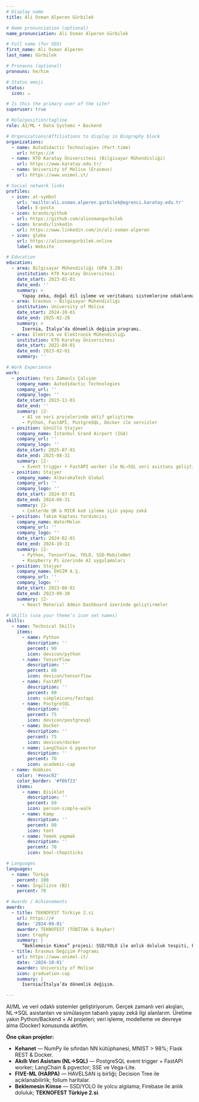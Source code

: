 ```yaml
---
# Display name
title: Ali Osman Alperen Gürbilek

# Name pronunciation (optional)
name_pronunciation: Ali Osman Alperen Gürbilek

# Full name (for SEO)
first_name: Ali Osman Alperen
last_name: Gürbilek

# Pronouns (optional)
pronouns: he/him

# Status emoji
status:
  icon: ☕️

# Is this the primary user of the site?
superuser: true

# Role/position/tagline
role: AI/ML • Data Systems • Backend

# Organizations/Affiliations to display in Biography block
organizations:
  - name: Autodidactic Technologies (Part-time)
    url: https://#
  - name: KTO Karatay Üniversitesi (Bilgisayar Mühendisliği)
    url: https://www.karatay.edu.tr/
  - name: University of Molise (Erasmus)
    url: https://www.unimol.it/

# Social network links
profiles:
  - icon: at-symbol
    url: 'mailto:ali.osman.alperen.gurbilek@ogrenci.karatay.edu.tr'
    label: E-posta
  - icon: brands/github
    url: https://github.com/aliosmangurbilek
  - icon: brands/linkedin
    url: https://www.linkedin.com/in/ali-osman-alperen
  - icon: globe
    url: https://aliosmangurbilek.online
    label: Website

# Education
education:
  - area: Bilgisayar Mühendisliği (GPA 3.20)
    institution: KTO Karatay Üniversitesi
    date_start: 2023-02-01
    date_end: ''
    summary: >
      Yapay zeka, doğal dil işleme ve veritabanı sistemlerine odaklanma.
  - area: Erasmus – Bilgisayar Mühendisliği
    institution: University of Molise
    date_start: 2024-10-01
    date_end: 2025-02-28
    summary: >
      Isernia, İtalya’da dönemlik değişim programı.
  - area: Elektrik ve Elektronik Mühendisliği
    institution: KTO Karatay Üniversitesi
    date_start: 2021-09-01
    date_end: 2023-02-01
    summary: ''

# Work Experience
work:
  - position: Yarı Zamanlı Çalışan
    company_name: Autodidactic Technologies
    company_url: ''
    company_logo: ''
    date_start: 2023-11-01
    date_end: ''
    summary: |2-
      - AI ve veri projelerinde aktif geliştirme
      - Python, FastAPI, PostgreSQL, Docker ile servisler
  - position: Gönüllü Stajyer
    company_name: İstanbul Grand Airport (IGA)
    company_url: ''
    company_logo: ''
    date_start: 2025-07-01
    date_end: 2025-08-31
    summary: |2-
      - Event trigger + FastAPI worker ile NL→SQL veri asistanı geliştirme
  - position: Stajyer
    company_name: AlbarakaTech Global
    company_url: ''
    company_logo: ''
    date_start: 2024-07-01
    date_end: 2024-08-31
    summary: |2-
      - Çeklerde QR & MICR kod işleme için yapay zekâ
  - position: Takım Kaptanı Yardımcısı
    company_name: WaterMelon
    company_url: ''
    company_logo: ''
    date_start: 2024-02-01
    date_end: 2024-10-31
    summary: |2-
      - Python, TensorFlow, YOLO, SSD-MobileNet
      - Raspberry Pi üzerinde AI uygulamaları
  - position: Stajyer
    company_name: EHSİM A.Ş.
    company_url: ''
    company_logo: ''
    date_start: 2023-08-01
    date_end: 2023-09-30
    summary: |2-
      - React Material Admin Dashboard üzerinde geliştirmeler

# Skills (use your theme’s icon set names)
skills:
  - name: Technical Skills
    items:
      - name: Python
        description: ''
        percent: 90
        icon: devicon/python
      - name: TensorFlow
        description: ''
        percent: 80
        icon: devicon/tensorflow
      - name: FastAPI
        description: ''
        percent: 80
        icon: simpleicons/fastapi
      - name: PostgreSQL
        description: ''
        percent: 75
        icon: devicon/postgresql
      - name: Docker
        description: ''
        percent: 75
        icon: devicon/docker
      - name: LangChain & pgvector
        description: ''
        percent: 70
        icon: academic-cap
  - name: Hobbies
    color: '#eeac02'
    color_border: '#f0bf23'
    items:
      - name: Bisiklet
        description: ''
        percent: 60
        icon: person-simple-walk
      - name: Kamp
        description: ''
        percent: 80
        icon: tent
      - name: Yemek yapmak
        description: ''
        percent: 70
        icon: bowl-chopsticks

# Languages
languages:
  - name: Türkçe
    percent: 100
  - name: İngilizce (B2)
    percent: 70

# Awards / Achievements
awards:
  - title: TEKNOFEST Türkiye 2.si
    url: https://#
    date: '2024-09-01'
    awarder: TEKNOFEST (TÜBİTAK & Baykar)
    icon: trophy
    summary: |
      “Beklemesin Kimse” projesi: SSD/YOLO ile anlık doluluk tespiti, Firebase ile mobil/web yayını.
  - title: Erasmus Değişim Programı
    url: https://www.unimol.it/
    date: '2024-10-01'
    awarder: University of Molise
    icon: graduation-cap
    summary: |
      Isernia/İtalya’da dönemlik değişim.

---
```

AI/ML ve veri odaklı sistemler geliştiriyorum. Gerçek zamanlı veri akışları, NL→SQL asistanları ve simülasyon tabanlı yapay zekâ ilgi alanlarım. Üretime yakın Python/Backend + AI projeleri; veri işleme, modelleme ve devreye alma (Docker) konusunda aktifim.

**Öne çıkan projeler:**
- **Kehanet** — NumPy ile sıfırdan NN kütüphanesi, MNIST > 98%; Flask REST & Docker.
- **Akıllı Veri Asistanı (NL→SQL)** — PostgreSQL event trigger + FastAPI worker; LangChain & pgvector; SSE ve Vega-Lite.
- **FIVE-ML (HARPA)** — HAVELSAN iş birliği; Decision Tree ile açıklanabilirlik; folium haritalar.
- **Beklemesin Kimse** — SSD/YOLO ile yolcu algılama; Firebase ile anlık doluluk; **TEKNOFEST Türkiye 2.si**.
